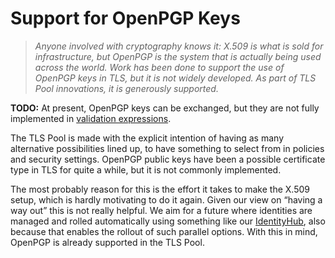 Support for OpenPGP Keys
========================

>   *Anyone involved with cryptography knows it: X.509 is what is sold for
>   infrastructure, but OpenPGP is the system that is actually being used across
>   the world.  Work has been done to support the use of OpenPGP keys in TLS,
>   but it is not widely developed.  As part of TLS Pool innovations, it is
>   generously supported.*

**TODO:** At present, OpenPGP keys can be exchanged, but they are not fully
implemented in [validation
expressions](https://github.com/arpa2/tlspool/blob/master/doc/validation.md).

The TLS Pool is made with the explicit intention of having as many alternative
possibilities lined up, to have something to select from in policies and
security settings.  OpenPGP public keys have been a possible certificate type in
TLS for quite a while, but it is not commonly implemented.

The most probably reason for this is the effort it takes to make the X.509
setup, which is hardly motivating to do it again.  Given our view on “having a
way out” this is not really helpful.  We aim for a future where identities are
managed and rolled automatically using something like our
[IdentityHub](http://internetwide.org/blog/2016/06/24/iwo-phases.html), also
because that enables the rollout of such parallel options.  With this in mind,
OpenPGP is already supported in the TLS Pool.
